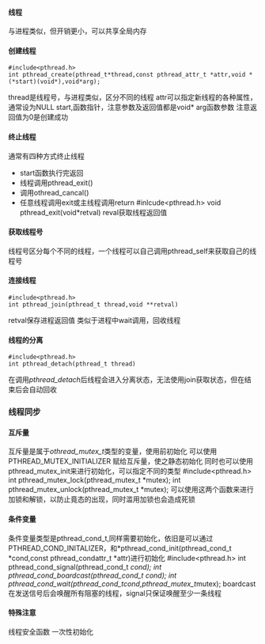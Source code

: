 #### 线程
与进程类似，但开销更小，可以共享全局内存

#### 创建线程
    #include<pthread.h>
    int pthread_create(pthread_t*thread,const pthread_attr_t *attr,void *(*start)(void*),void*arg);
thread是线程号，与进程类似，区分不同的线程
attr可以指定新线程的各种属性，通常设为NULL
start,函数指针，注意参数及返回值都是void*
arg函数参数
注意返回值为0是创建成功

#### 终止线程
通常有四种方式终止线程
+ start函数执行完返回
+ 线程调用pthread_exit()
+ 调用othread_cancal()
+ 任意线程调用exit或主线程调用return
    #inlcude<pthread.h>
    void pthread_exit(void*retval)
reval获取线程返回值

#### 获取线程号
线程号区分每个不同的线程，一个线程可以自己调用pthread_self来获取自己的线程号

#### 连接线程
    #include<pthread.h>
    int pthread_join(pthread_t thread,void **retval)
retval保存进程返回值
类似于进程中wait调用，回收线程
 
#### 线程的分离
    #include<pthread.h>
    int pthread_detach(pthread_t thread)
在调用*pthread_detach*后线程会进入分离状态，无法使用join获取状态，但在结束后会自动回收

### 线程同步

#### 互斥量
互斥量是属于*othread_mutex_t*类型的变量，使用前初始化
可以使用PTHREAD_MUTEX_INITIALIZER 赋给互斥量，使之静态初始化
同时也可以使用pthread_mutex_init来进行初始化，可以指定不同的类型
    #include<pthread.h>
    int pthread_mutex_lock(pthread_mutex_t *mutex);
    int pthread_mutex_unlock(pthread_mutex_t *mutex);
可以使用这两个函数来进行加锁和解锁，以防止竟态的出现，同时滥用加锁也会造成死锁

#### 条件变量
条件变量类型是pthread_cond_t,同样需要初始化，依旧是可以通过PTHREAD_COND_INITALIZER，和*pthread_cond_init(pthread_cond_t *cond,const pthread_condattr_t *attr)进行初始化
    #include<pthread.h>
    int pthread_cond_signal(pthread_cond_t *cond);
    int pthread_cond_boardcast(pthread_cond_t *cond);
    int pthread_cond_wait(pthread_cond_t*cond,pthread_mutex_t*mutex);
boardcast在发送信号后会唤醒所有阻塞的线程，signal只保证唤醒至少一条线程

#### 特殊注意
线程安全函数
一次性初始化